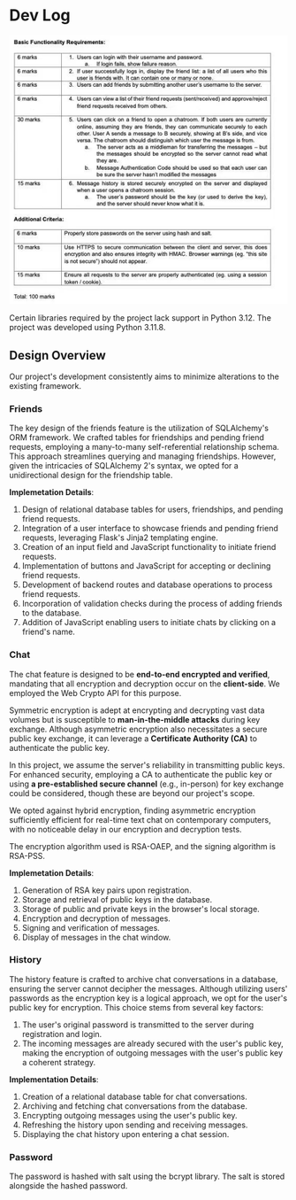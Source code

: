 # Dev Log

![task](task.jpg)

Certain libraries required by the project lack support in Python 3.12. The project was developed using Python 3.11.8.

## Design Overview

Our project's development consistently aims to minimize alterations to the existing framework.

### Friends

The key design of the friends feature is the utilization of SQLAlchemy's ORM framework. We crafted tables for friendships and pending friend requests, employing a many-to-many self-referential relationship schema. This approach streamlines querying and managing friendships. However, given the intricacies of SQLAlchemy 2's syntax, we opted for a unidirectional design for the friendship table.

**Implemetation Details**:

1. Design of relational database tables for users, friendships, and pending friend requests.
2. Integration of a user interface to showcase friends and pending friend requests, leveraging Flask's Jinja2 templating engine.
3. Creation of an input field and JavaScript functionality to initiate friend requests.
4. Implementation of buttons and JavaScript for accepting or declining friend requests.
5. Development of backend routes and database operations to process friend requests.
6. Incorporation of validation checks during the process of adding friends to the database.
7. Addition of JavaScript enabling users to initiate chats by clicking on a friend's name.

### Chat

The chat feature is designed to be **end-to-end encrypted and verified**, mandating that all encryption and decryption occur on the **client-side**. We employed the Web Crypto API for this purpose.

Symmetric encryption is adept at encrypting and decrypting vast data volumes but is susceptible to **man-in-the-middle attacks** during key exchange. Although asymmetric encryption also necessitates a secure public key exchange, it can leverage a **Certificate Authority (CA)** to authenticate the public key.

In this project, we assume the server's reliability in transmitting public keys. For enhanced security, employing a CA to authenticate the public key or using **a pre-established secure channel** (e.g., in-person) for key exchange could be considered, though these are beyond our project's scope.

We opted against hybrid encryption, finding asymmetric encryption sufficiently efficient for real-time text chat on contemporary computers, with no noticeable delay in our encryption and decryption tests.

The encryption algorithm used is RSA-OAEP, and the signing algorithm is RSA-PSS.

**Implemetation Details**:

1. Generation of RSA key pairs upon registration.
2. Storage and retrieval of public keys in the database.
3. Storage of public and private keys in the browser's local storage.
4. Encryption and decryption of messages.
5. Signing and verification of messages.
6. Display of messages in the chat window.

### History

The history feature is crafted to archive chat conversations in a database, ensuring the server cannot decipher the messages. Although utilizing users' passwords as the encryption key is a logical approach, we opt for the user's public key for encryption. This choice stems from several key factors:

1. The user's original password is transmitted to the server during registration and login.
2. The incoming messages are already secured with the user's public key, making the encryption of outgoing messages with the user's public key a coherent strategy.

**Implementation Details**:

1. Creation of a relational database table for chat conversations.
2. Archiving and fetching chat conversations from the database.
3. Encrypting outgoing messages using the user's public key.
4. Refreshing the history upon sending and receiving messages.
5. Displaying the chat history upon entering a chat session.

### Password

The password is hashed with salt using the bcrypt library. The salt is stored alongside the hashed password.
